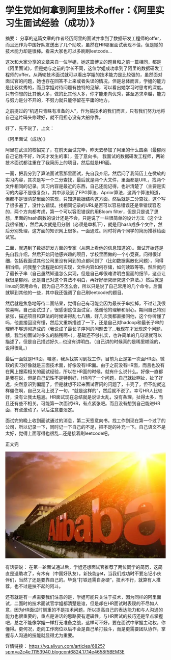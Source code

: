 # 学生党如何拿到阿里技术offer：《阿里实习生面试经验（成功）》

摘要： 分享的这篇文章的作者经历阿里的面试并拿到了数据研发工程师的offer，而且还作为中国好队友送出了几个助攻，虽然在HR哪里面试表现不佳，但是她的技术能力却是很棒。看来大家也可以多刷刷leetcode...

这次和大家分享的文章来自一位学姐，她这篇博文的题目和之前一篇相同，都是《阿里面试》，但是她与之前的学长不同，这位学姐成功拿到了阿里的数据研发工程师的offer。从两轮技术面试就可以看出学姐的技术能力是比较强的，虽然面对面试官的问题，她也存在回答不上来或者失误的情况，但是总体而言，学姐的能力是比较优秀的，而且学姐对待问题有独特的见解，可以看出她学习时思考的深度。只有你想的比其他人多，做的比其他人多，你才能走向优秀，甚至追求卓越，能力与努力是分不开的，不努力就只能停留在平庸的地方。

 

之前提过的“机遇只青睐有准备的人”，作为搞技术的我们而言，只有我们努力地将自己这片码头修建好，就不用担心没有大船停靠。

好了，先不说了，上文：

 

《阿里面试（成功）》

 

阿里在武汉的校招完了，在前天面试完毕，昨天去参加了阿里的什么圆桌（最郁闷自己记性不好，昨天才发生的事），签了意向书。 我面试的数据研发工程师，两轮技术面试都注重在了我简历上的项目，然后就是HR面。

 

一面，把我分到了算法面试官那里面试，先自我介绍，然后问了我简历上在微软的实习内容，其次是写一个二分查找，最后就是两个大文件，里面都是URL，找两个文件相同的记录。实习内容是最近的东西，自己还能记得，也讲清楚了（主要是实习的内容不是很复杂）。其中涉及到了FPG算法、Aprior算法，这两个算法知道，但都不是很清楚里面的实现，只知道数据结构这方面。然后就是二分查找，这个写了很多遍了，没什么错误。找相同记录的URL是否可以容易错误还是零错误容忍的，两个方向都考虑，第一个可以容忍错误的用Bloom filter，但是只是说了思想，里面的hash函数的设计还是不会，只是说了一些很简单的设计方法（这个让我很惭愧），然后其次就是用分割（必须是单机下），就是用hash成多个文件，然后分别处理，这方面的知识网上很多。一面通过。同时将两个同学的简历推荐给面试官。

 

二面，就遇到了数据研发方面的专家（从网上看他的信息知道的）。面试开始还是先自我介绍，然后开始问他感兴趣的项目，学校里面做的一个小竞赛。问得很详细，包括我面试其他公司里没有问到的点都问到了（比如数据离散化问题），问得相当细，问我整个流程是如何实现，文件内容如何存储，如何读取等等。然后就问了最长子串（自己虽然知道怎么实现，但是自己却很难讲明白里面的细节，这点让我很是郁闷，还是自己对这个算法不明白，再好好研究研究这个算法。）然后就是linux的常用命令，因为自己不怎么会，所以只是说了自己常用的几个命令。后面就聊到其他的一些，其中我还强调了自己刷leetcode的题目。

 

然后就是焦急地等待二面结果，觉得自己有可能会因为最长子串挂掉，不过让我很惊喜啊，自己面试过了，很感谢这位面试官，感谢他的理解和耐心。期间自己特别紧张，描述项目和算法的时候讲得乱七八糟，好几次我都直接问他，这个你听懂了吗，他直接回没有懂，然后又重新描述了一下，还是自己对hadoop和最长子串的理解不够透彻造成的（我说成了最长子序列的问题去了…我现在才发现这个问题，额，我当初面试时多么的脑残啊~），基础还不够扎实，也许简单的几句话就可以描述了，但是自己描述好久…也没有讲明白。（自己讲的时候真的是稀里糊涂的，说得很乱。）

 

最后一面就是HR面，哇塞，我从找实习到找工作，目前为止是第一次面HR面。微软的实习好像就是三面技术面，好像没有HR面。由于之前没有HR面，而且也没有在网上搜索相关的面试经验，所以在HR面的时候，就有什么说什么。好像一直都是我在说，但是自己记性不是特别好，HR问了一个问题，自己就扯啊扯，扯了好远，突然意识到偏题了，但是就想不起来面试官问的问题了，卡壳了，但不能就这样僵住啊，自己又马上说了一句，“就是这样的”，然后就不说了。幸亏HR人比较好，没有让我太尴尬。HR面试现在总结就是说话太乱，没有条理，扯得太多，而且还有些不相关。可能第一次面试HR，有点紧张吧。而且没有想到自己能进HR面，有点激动了。以后注意要淡定。

 

面试完的晚上收到面试通过的消息，第二天签意向书。找工作到现在第一个过了的公司，所以记录一下，同时记一下自己的不足，把不足的补充一下。自己语文不是太好，觉得上面写得也很乱…还是接着刷leetcode吧。

 

正文完

![2_jpeg](./images/2.jpeg)

有话要说： 在第一轮面试通过后，学姐还想面试官推荐了两位同学的简历，这简直是送助攻了，有木有（中国好队友）。新技能get，当我们成功时不要忘记小伙伴们，当然了还是要靠自己的。毕竟“打铁还需自身硬”，技术不行，就算有人推荐，也不过是扶不起的阿斗。

 

还有就是有一点需要我们注意的是，学姐可能只关注于技术，因为同样的阿里面试，二面时的技术面试官学姐都清楚是谁，但是却在HR面试时表现的不尽如人意，因为HR面试时侧重的不是技术问题，所以提高自己的表达能力和与人沟通的能力也很重要的，重点是讲话的思路要有逻辑性，与HR面试的技巧还是早点掌握吧，总之不能像学姐一样打无准备之战，这样可不好，要在面试中掌握主动权，你懂得。更何况，走向工作岗位以后不会是自己单打独斗，而是更需要团队协作，掌握与人沟通的技能就显得尤为重要。

详情链接： https://yq.aliyun.com/articles/6825?spm=a2c4e.11153940.blogcont6824.17.14e4658f5BEM3E
